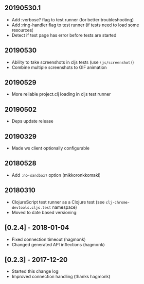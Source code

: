 ## 20190530.1
- Add :verbose? flag to test runner (for better troubleshooting)
- Add :ring-handler flag to test runner (if tests need to load some resources)
- Detect if test page has error before tests are started

## 20190530
- Ability to take screenshots in cljs tests (use `(js/screenshot)`)
- Combine multiple screenshots to GIF animation


## 20190529
- More reliable project.clj loading in cljs test runner

## 20190502
- Deps update release

## 20190329
- Made ws client optionally configurable

## 20180528
- Add `:no-sandbox?` option (mikkoronkkomaki)

## 20180310
- ClojureScript test runner as a Clojure test (see `clj-chrome-devtools.cljs.test` namespace)
- Moved to date based versioning

## [0.2.4] - 2018-01-04
- Fixed connection timeout (hagmonk)
- Changed generated API inflections (hagmonk)

## [0.2.3] - 2017-12-20
- Started this change log
- Improved connection handling (thanks hagmonk)

